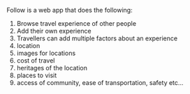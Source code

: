 Follow is a web app that does the following:

1. Browse travel experience of other people
2. Add their own experience
3. Travellers can add multiple factors about an experience
4. location
5. images for locations
6. cost of travel
7. heritages of the location
8. places to visit
9. access of community, ease of transportation, safety etc...

